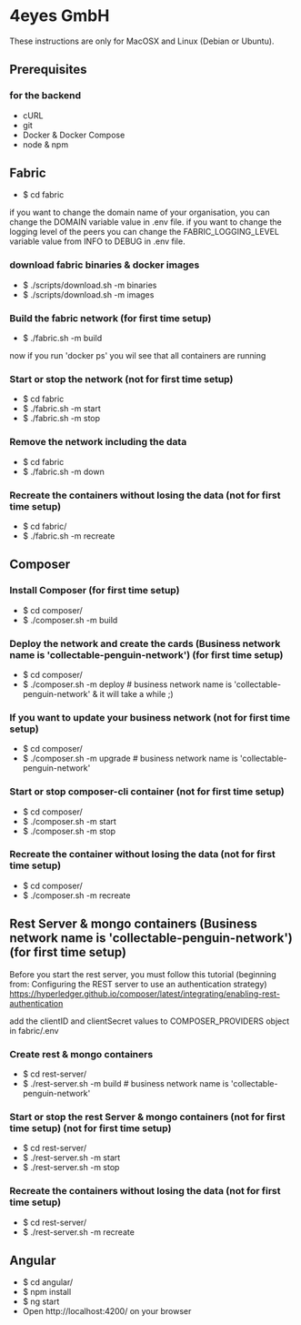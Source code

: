 # 4eyes GmbH

These instructions are only for MacOSX and Linux (Debian or Ubuntu).

## Prerequisites
### for the backend
- cURL
- git
- Docker & Docker Compose
- node & npm

## Fabric
- $ cd fabric

if you want to change the domain name of your organisation, you can change the DOMAIN variable value in .env file.
if you want to change the logging level of the peers you can change the FABRIC_LOGGING_LEVEL variable value from INFO to DEBUG in .env file.

### download fabric binaries & docker images
- $ ./scripts/download.sh -m binaries
- $ ./scripts/download.sh -m images

### Build the fabric network (for first time setup)
- $ ./fabric.sh -m build

now if you run 'docker ps' you wil see that all containers are running

### Start or stop the network (not for first time setup)
- $ cd fabric
- $ ./fabric.sh -m start
- $ ./fabric.sh -m stop

### Remove the network including the data 
- $ cd fabric
- $ ./fabric.sh -m down

### Recreate the containers without losing the data (not for first time setup)
- $  cd fabric/
- $ ./fabric.sh -m recreate

## Composer

### Install Composer (for first time setup)
- $ cd composer/
- $ ./composer.sh -m build

### Deploy the network and create the cards (Business network name is 'collectable-penguin-network') (for first time setup)
- $ cd composer/
- $ ./composer.sh -m deploy     # business network name is 'collectable-penguin-network' & it will take a while ;)

### If you want to update your business network (not for first time setup)
- $ cd composer/
- $ ./composer.sh -m upgrade    # business network name is 'collectable-penguin-network'

### Start or stop composer-cli container (not for first time setup)
- $ cd composer/
- $ ./composer.sh -m start
- $ ./composer.sh -m stop

### Recreate the container without losing the data (not for first time setup)
- $ cd composer/
- $ ./composer.sh -m recreate

## Rest Server & mongo containers (Business network name is 'collectable-penguin-network') (for first time setup)

Before you start the rest server, you must follow this tutorial (beginning from: Configuring the REST server to use an authentication strategy) 
https://hyperledger.github.io/composer/latest/integrating/enabling-rest-authentication

add the clientID and clientSecret values to COMPOSER_PROVIDERS object in fabric/.env

### Create rest & mongo containers
- $ cd rest-server/
- $ ./rest-server.sh -m build   # business network name is 'collectable-penguin-network'

### Start or stop the rest Server & mongo containers (not for first time setup) (not for first time setup)
- $ cd rest-server/
- $ ./rest-server.sh -m start
- $ ./rest-server.sh -m stop

### Recreate the containers without losing the data (not for first time setup)
- $ cd rest-server/
- $ ./rest-server.sh -m recreate

## Angular
- $ cd angular/
- $ npm install
- $ ng start
- Open http://localhost:4200/ on your browser